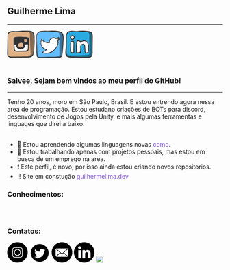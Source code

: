 ## Guilherme Lima
<hr>
<a href='#' target='_blank'> <img src='./images/social/instagram.png'></a>
<a href='#' target='_blank'><img src='./images/social/twitter.png'></a>
<a href='#' target='_blank'><img src='./images/social/linkedin.png'></a>
<br><br>

### Salvee, Sejam bem vindos ao meu perfil do GitHub!
<hr>
Tenho 20 anos, moro em São Paulo, Brasil. E estou entrendo agora nessa area de programação. Estou estudano criações de BOTs para discord, desenvolvimento de Jogos pela Unity, e mais algumas ferramentas e linguages que direi a baixo.<br><br>

- 🌱 Estou aprendendo algumas linguagens novas <a href='#knownleadge' style='text-decoration: none;color: #7e51d6'>como</a>.
- 🔭 Estou trabalhando apenas com projetos pessoais, mas estou em busca de um emprego na area.
- ❗ Este perfil, é novo, por isso ainda estou criando novos repositorios.
- ‼️ Site em constução <a href='https://guilhermelima.dev' style='text-decoration: none;color: #7e51d6'>guilhermelima.dev</a>

<h3 id='knownleadge'> Conhecimentos: <h3>

<img src=''> <!--HTML-->
<img src=''> <!--CSS-->
<img src=''> <!--JS-->
<img src=''> <!--NodeJs-->
<img src=''> <!--Git-->
<img src=''> <!--GitHub-->
<img src=''> <!--Python-->
<img src=''> <!--Unity-->
<img src=''> <!--C#-->
<img src=''> <!--MySQL-->
<img src=''> <!--Lua-->

### Contatos:
<div>
  <a href='#' target='_blank'><img src='./images/social2/instagram.png'></a>
  <a href='#' target='_blank'><img src='./images/social2/twitter.png'></a>
  <a href = "mailto:joao_guilherme0511@outlook.com"><img src='./images/social2/mail.png'></a>
  <a href='#' target='_blank'><img src='./images/social2/linkedin.png'></a>
  <a href='https://dev.to/guilhermesclima' target='_blank'><img src='./images/social2/devto.png'></a>
</div>
